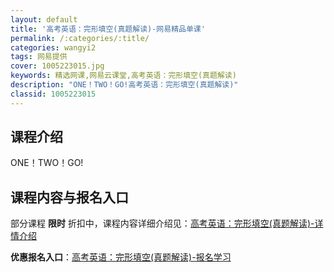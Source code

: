 ```yaml
---
layout: default
title: '高考英语：完形填空(真题解读)-网易精品单课'
permalink: /:categories/:title/
categories: wangyi2
tags: 网易提供
cover: 1005223015.jpg
keywords: 精选网课,网易云课堂,高考英语：完形填空(真题解读)
description: "ONE！TWO！GO!高考英语：完形填空(真题解读)"
classid: 1005223015
---
```


## 课程介绍

ONE！TWO！GO!

## 课程内容与报名入口

部分课程 **限时** 折扣中，课程内容详细介绍见：[高考英语：完形填空(真题解读)-详情介绍](https://study.163.com/course/introduction/1005223015.htm?share=1&shareId=1025206652&utm_campaign=share&utm_medium=iphoneShare&utm_source=&utm_u=1025206652)

**优惠报名入口**：[高考英语：完形填空(真题解读)-报名学习](https://study.163.com/course/introduction/1005223015.htm?share=1&shareId=1025206652&utm_campaign=share&utm_medium=iphoneShare&utm_source=&utm_u=1025206652)

